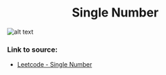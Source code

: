 <h1 align="center">Single Number</h1>

![alt text](https://images2.imgbox.com/07/c6/8iKOIC52_o.png?raw=true)

### Link to source: 
- <a href="https://leetcode.com/problems/single-number/">Leetcode - Single Number</a>

